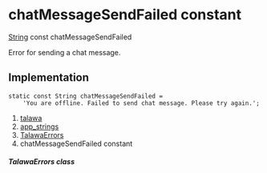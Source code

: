 
<div>

# chatMessageSendFailed constant

</div>


[String](https://api.flutter.dev/flutter/dart-core/String-class.html)
const chatMessageSendFailed



Error for sending a chat message.



## Implementation

``` language-dart
static const String chatMessageSendFailed =
    'You are offline. Failed to send chat message. Please try again.';
```







1.  [talawa](../../index.html)
2.  [app_strings](../../constants_app_strings/)
3.  [TalawaErrors](../../constants_app_strings/TalawaErrors-class.html)
4.  chatMessageSendFailed constant

##### TalawaErrors class







